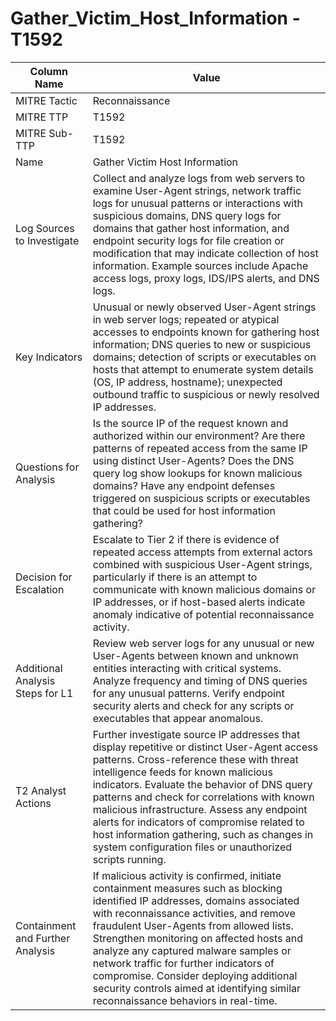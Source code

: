 # Gather_Victim_Host_Information - T1592

| Column Name | Value |
|-------------|-------|
| MITRE Tactic | Reconnaissance |
| MITRE TTP | T1592 |
| MITRE Sub-TTP | T1592 |
| Name | Gather Victim Host Information |
| Log Sources to Investigate | Collect and analyze logs from web servers to examine User-Agent strings, network traffic logs for unusual patterns or interactions with suspicious domains, DNS query logs for domains that gather host information, and endpoint security logs for file creation or modification that may indicate collection of host information. Example sources include Apache access logs, proxy logs, IDS/IPS alerts, and DNS logs. |
| Key Indicators | Unusual or newly observed User-Agent strings in web server logs; repeated or atypical accesses to endpoints known for gathering host information; DNS queries to new or suspicious domains; detection of scripts or executables on hosts that attempt to enumerate system details (OS, IP address, hostname); unexpected outbound traffic to suspicious or newly resolved IP addresses. |
| Questions for Analysis | Is the source IP of the request known and authorized within our environment? Are there patterns of repeated access from the same IP using distinct User-Agents? Does the DNS query log show lookups for known malicious domains? Have any endpoint defenses triggered on suspicious scripts or executables that could be used for host information gathering? |
| Decision for Escalation | Escalate to Tier 2 if there is evidence of repeated access attempts from external actors combined with suspicious User-Agent strings, particularly if there is an attempt to communicate with known malicious domains or IP addresses, or if host-based alerts indicate anomaly indicative of potential reconnaissance activity. |
| Additional Analysis Steps for L1 | Review web server logs for any unusual or new User-Agents between known and unknown entities interacting with critical systems. Analyze frequency and timing of DNS queries for any unusual patterns. Verify endpoint security alerts and check for any scripts or executables that appear anomalous. |
| T2 Analyst Actions | Further investigate source IP addresses that display repetitive or distinct User-Agent access patterns. Cross-reference these with threat intelligence feeds for known malicious indicators. Evaluate the behavior of DNS query patterns and check for correlations with known malicious infrastructure. Assess any endpoint alerts for indicators of compromise related to host information gathering, such as changes in system configuration files or unauthorized scripts running. |
| Containment and Further Analysis | If malicious activity is confirmed, initiate containment measures such as blocking identified IP addresses, domains associated with reconnaissance activities, and remove fraudulent User-Agents from allowed lists. Strengthen monitoring on affected hosts and analyze any captured malware samples or network traffic for further indicators of compromise. Consider deploying additional security controls aimed at identifying similar reconnaissance behaviors in real-time. |
